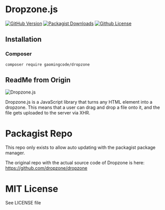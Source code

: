 # Dropzone.js

[![GitHub Version](https://img.shields.io/github/release/gaomingcode/dropzone.svg)](https://github.com/gaomingcode/dropzone)
[![Packagist Downloads](https://img.shields.io/packagist/dm/gaomingcode/dropzone)](https://github.com/gaomingcode/dropzone)
[![Github License](https://img.shields.io/github/license/gaomingcode/dropzone)](https://github.com/gaomingcode/dropzone)

## Installation

### Composer

```
composer require gaomingcode/dropzone
```

## ReadMe from Origin
<img alt="Dropzone.js" src="https://raw.githubusercontent.com/dropzone/dropzone/assets/github-logo.svg" />

Dropzone.js is a JavaScript library that turns any HTML element into a dropzone.
This means that a user can drag and drop a file onto it, and the file gets
uploaded to the server via XHR.

# Packagist Repo

This repo only exists to allow auto updating with the packagist package manager.

The original repo with the actual source code of Dropzone is here:
https://github.com/dropzone/dropzone

# MIT License

See LICENSE file
